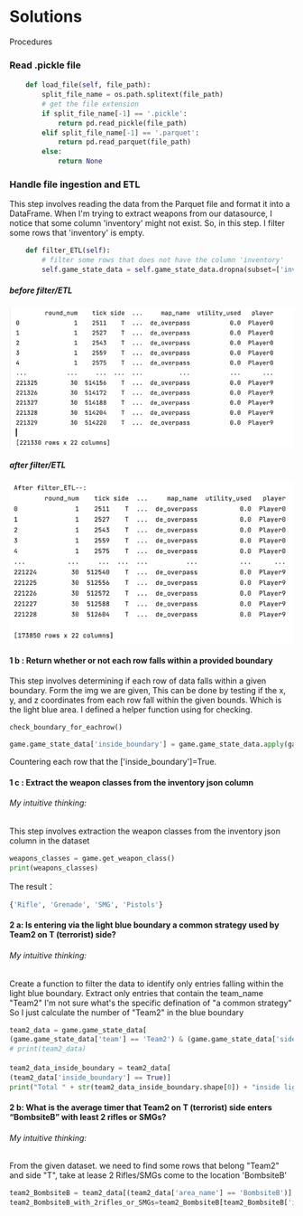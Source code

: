 # Solutions
Procedures

###  Read .pickle file

``` python 
    def load_file(self, file_path):
        split_file_name = os.path.splitext(file_path)
        # get the file extension
        if split_file_name[-1] == '.pickle':
            return pd.read_pickle(file_path)
        elif split_file_name[-1] == '.parquet':
            return pd.read_parquet(file_path)
        else:
            return None
```


###  Handle file ingestion and ETL
This step involves reading the data from the Parquet file and format it into a DataFrame.
When I'm trying to extract weapons from our datasource, I notice that some column 'inventory' might not exist.
So, in this step. I filter some rows that 'inventory' is empty.
``` python
    def filter_ETL(self):
        # filter some rows that does not have the column 'inventory'
        self.game_state_data = self.game_state_data.dropna(subset=['inventory'])
```
##### before filter/ETL
![img.png](img/beforeETL.png)
##### after filter/ETL 
![img.png](img/afterETL.png)


#### 1 b : Return whether or not each row falls within a provided boundary
This step involves determining if each row of data falls within a given boundary. Form the img we are given,  This can be done by testing if the x, y, and z coordinates from each row fall within the given bounds. Which is the light blue area.
I defined a helper function using for checking.
``` python
check_boundary_for_eachrow()
``` 
``` python
game.game_state_data['inside_boundary'] = game.game_state_data.apply(game.check_boundary_for_eachrow, axis=1)
``` 
Countering each row that the ['inside_boundary']=True.

#### 1 c : Extract the weapon classes from the inventory json column
###### My intuitive thinking:
This step involves extraction the weapon classes from the inventory json column in the dataset  



``` python
weapons_classes = game.get_weapon_class()
print(weapons_classes)
```
The result：
``` python
{'Rifle', 'Grenade', 'SMG', 'Pistols'}

```

#### 2 a: Is entering via the light blue boundary a common strategy used by Team2 on T (terrorist) side?
###### My intuitive thinking:
Create a function to filter the data to identify only entries falling within the light blue boundary.
Extract only entries that contain the team_name "Team2" 
I'm not sure what's the specific defination of "a common strategy"
So I just calculate the number of "Team2" in the blue boundary

``` python
team2_data = game.game_state_data[
(game.game_state_data['team'] == 'Team2') & (game.game_state_data['side'] == 'T')]
# print(team2_data)

team2_data_inside_boundary = team2_data[
(team2_data['inside_boundary'] == True)]
print("Total " + str(team2_data_inside_boundary.shape[0]) + "inside light blue  boundary")
```

#### 2 b: What is the average timer that Team2 on T (terrorist) side enters “BombsiteB” with least 2 rifles or SMGs?
###### My intuitive thinking:
From the given dataset. we need to find some rows that belong "Team2" and side "T", take at lease 2 Rifles/SMGs come to the 
location 'BombsiteB'
``` python
team2_BombsiteB = team2_data[(team2_data['area_name'] == 'BombsiteB')]
team2_BombsiteB_with_2rifles_or_SMGs=team2_BombsiteB[team2_BombsiteB['inventory'].apply(game.has_rifle_and_smg) >= 2]
``` 

